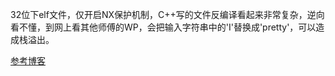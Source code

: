 32位下elf文件，仅开启NX保护机制，C++写的文件反编译看起来非常复杂，逆向看不懂，到网上看其他师傅的WP，会把输入字符串中的'I'替换成'pretty'，可以造成栈溢出。

[参考博客](https://blog.csdn.net/github_36788573/article/details/103463024)
